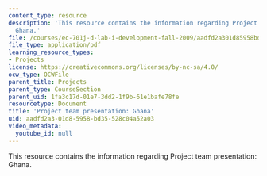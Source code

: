 ```yaml
---
content_type: resource
description: 'This resource contains the information regarding Project team presentation:
  Ghana.'
file: /courses/ec-701j-d-lab-i-development-fall-2009/aadfd2a301d85958bd35528c04a52a03_MITEC_701JF09_proj_ghana.pdf
file_type: application/pdf
learning_resource_types:
- Projects
license: https://creativecommons.org/licenses/by-nc-sa/4.0/
ocw_type: OCWFile
parent_title: Projects
parent_type: CourseSection
parent_uid: 1fa3c17d-01e7-3dd2-1f9b-61e1bafe78fe
resourcetype: Document
title: 'Project team presentation: Ghana'
uid: aadfd2a3-01d8-5958-bd35-528c04a52a03
video_metadata:
  youtube_id: null
---
```

This resource contains the information regarding Project team presentation: Ghana.
